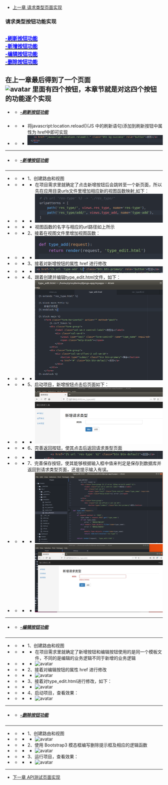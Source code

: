 + [上一章 请求类型页面实现](请求类型页面实现.md)  

### <a id="catlog">请求类型按钮功能实现</a>
<a href="#p1"><font size=3 color=blue>-刷新按钮功能</font></a>  
<a href="#p2"><font size=3 color=blue>-新增按钮功能</font></a>  
<a href="#p3"><font size=3 color=blue>-编辑按钮功能</font></a>  
<a href="#p4"><font size=3 color=blue>-删除按钮功能</font></a>
---
在上一章最后得到了一个页面  
![avatar](/image/33.png)
里面有四个按钮，本章节就是对这四个按钮的功能逐个实现
---
+ + ##### <a id="p1" href="#catlog">-刷新按钮功能</a>
+ + + 将javascript:location.reload()(JS 中的刷新语句)添加到刷新按钮中属性为 href中即可实现
+ + + ![avatar](https://github.com/deadGeeker/django_API_TestTool/blob/main/API-TestTool/temp/image/34.png)
---

+ + ##### <a id="p2" href="#catlog">-新增按钮功能</a>
---
+ + + 1、创建路由和视图
+ + + + 在项目需求里就确定了点击新增按钮后会跳转至一个新页面，所以先在应用目录urls文件里增加相应新的视图函数映射,如下：
+ + + + ![avatar](https://github.com/deadGeeker/django_API_TestTool/blob/main/API-TestTool/temp/image/35.png)
+ + + + 视图函数的名字与相应的url路径如上所示
+ + + 2、接着在视图文件里增加视图函数：
+ + + + ![avatar](https://github.com/deadGeeker/django_API_TestTool/blob/main/API-TestTool/temp/image/36.png)
+ + + 3、接着对新增按钮的属性 href 进行修改
+ + + + ![avatar](https://github.com/deadGeeker/django_API_TestTool/blob/main/API-TestTool/temp/image/37.png)
+ + + 4、跟着创建并编辑type_edit.html文件，如下：
+ + + + ![avatar](https://github.com/deadGeeker/django_API_TestTool/blob/main/API-TestTool/temp/image/38.png)
+ + + 5、启动项目，新增按钮点击后页面如下：
+ + + + ![avatar](https://github.com/deadGeeker/django_API_TestTool/blob/main/API-TestTool/temp/image/39.png)
+ + + 6、完善返回按钮，使其点击后返回请求类型页面
+ + + + ![avatar](https://github.com/deadGeeker/django_API_TestTool/blob/main/API-TestTool/temp/image/40.png)
+ + + 7、完善保存按钮，使其能够根据输入框中值来判定是保存到数据库并返回到请求类型页面，还是提示输入有误。
+ + + + ![avatar](https://github.com/deadGeeker/django_API_TestTool/blob/main/API-TestTool/temp/image/41.png)
+ + + + ![avatar](https://github.com/deadGeeker/django_API_TestTool/blob/main/API-TestTool/temp/image/42.png)

---

+ + ##### <a id="p3" href="#catlog">-编辑按钮功能</a>
---
+ + + 1、创建路由和视图
+ + + + 在项目需求里就确定了新增按钮和编辑按钮使用的是同一个模板文件，不同的是编辑的业务逻辑不同于新增的业务逻辑
+ + + + ![avatar](/image/43.png)
+ + + 2、接着对编辑按钮的属性 href 进行修改
+ + + + ![avatar](/image/44.png)
+ + + 3、接着对type_edit.html进行修改，如下：
+ + + + ![avatar](/image/45.png)
+ + + 4、启动项目，查看效果：
+ + + + ![avatar](/image/46.png)
---

+ + ##### <a id="p4" href="#catlog">-删除按钮功能</a>
---
+ + + 1、创建路由和视图
+ + + + ![avatar](/image/47.png)
+ + + 2、使用 Bootstrap3 模态框编写删除提示框及相应的逻辑函数
+ + + + ![avatar](/image/48.png)
+ + + 3、运行项目，查看效果：
+ + + + ![avatar](/image/49.png)
---
+ [下一章 API测试页面实现](API测试页面实现.md)  
